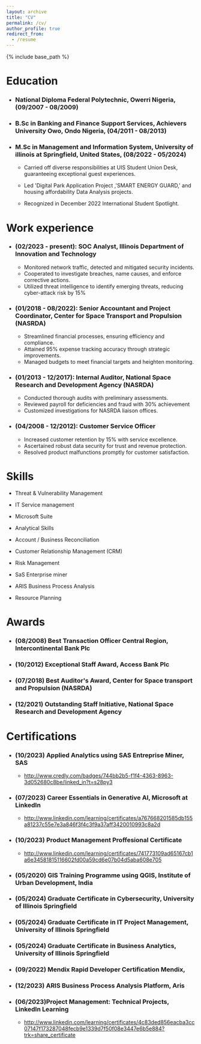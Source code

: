 ```yaml
---
layout: archive
title: "CV"
permalink: /cv/
author_profile: true
redirect_from:
  - /resume
---
```


{% include base_path %}

# Education

- ### National Diploma Federal Polytechnic, Owerri Nigeria, (09/2007 - 08/2009)

- ### B.Sc in Banking and Finance Support Services, Achievers University Owo, Ondo Nigeria, (04/2011 - 08/2013)

- ### M.Sc in Management and Information System, University of illinois at Springfield, United States, (08/2022 - 05/2024)

  - Carried off diverse responsibilities at UIS Student Union Desk, guaranteeing exceptional guest experiences.

  - Led 'Digital Park Application Project ,'SMART ENERGY GUARD,' and housing affordability Data Analysis projects.

  - Recognized in December 2022 International Student Spotlight.

# Work experience

- ### (02/2023 - present): SOC Analyst, Illinois Department of Innovation and Technology

  - Monitored network traffic, detected and mitigated security incidents.
  - Cooperated to investigate breaches, name causes, and enforce corrective actions.
  - Utilized threat intelligence to identify emerging threats, reducing cyber-attack risk by 15%

- ### (01/2018 - 08/2022): Senior Accountant and Project Coordinator, Center for Space Transport and Propulsion (NASRDA)

  - Streamlined financial processes, ensuring efficiency and compliance.
  - Attained 95% expense tracking accuracy through strategic improvements.
  - Managed budgets to meet financial targets and heighten monitoring.

- ### (01/2013 - 12/2017): Internal Auditor, National Space Research and Development Agency (NASRDA)
  - Conducted thorough audits with preliminary assessments.
  - Reviewed payroll for deficiencies and fraud with 30% achievement
  - Customized investigations for NASRDA liaison offices.
- ### (04/2008 - 12/2012): Customer Service Officer
  - Increased customer retention by 15% with service excellence.
  - Ascertained robust data security for trust and revenue protection.
  - Resolved product malfunctions promptly for customer satisfaction.

# Skills

- Threat & Vulnerability Management

- IT Service management

- Microsoft Suite

- Analytical Skills

- Account / Business Reconciliation

- Customer Relationship Management (CRM)

- Risk Management

- SaS Enterprise miner

- ARIS Business Process Analysis

- Resource Planning


# Awards

- ### (08/2008) Best Transaction Officer Central Region, Intercontinental Bank Plc
- ### (10/2012) Exceptional Staff Award, Access Bank Plc
- ### (07/2018) Best Auditor's Award, Center for Space transport and Propulsion (NASRDA)
- ### (12/2021) Outstanding Staff Initiative, National Space Research and Development Agency

# Certifications

- ### (10/2023) Applied Analytics using SAS Entreprise Miner, SAS 
  * http://www.credly.com/badges/744bb2b5-f1f4-4363-8963-3d052680c8be/linked_in?t=s28py3

- ### (07/2023) Career Essentials in Generative AI, Microsoft at LinkedIn
  * http://www.linkedin.com/learning/certificates/a767668201585db155a81237c55e7e3a846f3f4c3f9a37aff3420010993c8a2d

- ### (10/2023) Product Management Proffesional Certificate
  * http://www.linkedin.com/learning/certificates/741773109ad65167cb1a6e34581815116602fd00a59cd6e07b04d5aba608e705

- ### (05/2020) GIS Training Programme using QGIS, Institute of Urban Development, India

- ### (05/2024)  Graduate Certificate in Cybersecurity,  University of Illinois Springfield

- ### (05/2024) Graduate Certificate in IT Project Management, University of Illinois Springfield

- ### (05/2024) Graduate Certificate in Business Analytics, University of Illinois Springfield

- ### (09/2022) Mendix Rapid Developer Certification Mendix, 

- ### (12/2023) ARIS Business Process Analysis Platform, Aris

- ### (06/2023)Project Management: Technical Projects, LinkedIn Learning
  - http://www.linkedin.com/learning/certificates/4c83ded856eacba3cc07147f173287048fecb9e1339d7f50f08e3447e6b5e884?trk=share_certificate


<!-- # Publications

  <ul>{% for post in site.publications %}
    {% include archive-single-cv.html %}
  {% endfor %}</ul>
  
Talks
======
  <ul>{% for post in site.talks %}
    {% include archive-single-talk-cv.html %}
  {% endfor %}</ul>
  
Teaching
======
  <ul>{% for post in site.teaching %}
    {% include archive-single-cv.html %}
  {% endfor %}</ul>
  
Service and leadership
======
* Currently signed in to 43 different slack teams -->
